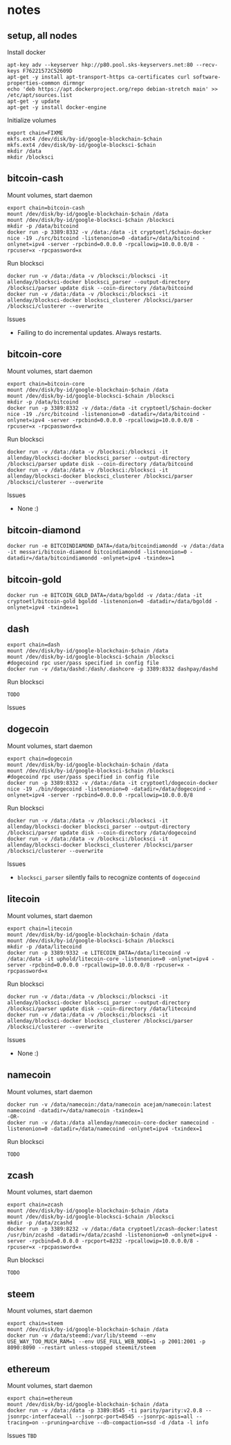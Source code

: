 # notes

## setup, all nodes

Install docker
```
apt-key adv --keyserver hkp://p80.pool.sks-keyservers.net:80 --recv-keys F76221572C52609D
apt-get -y install apt-transport-https ca-certificates curl software-properties-common dirmngr
echo 'deb https://apt.dockerproject.org/repo debian-stretch main' >> /etc/apt/sources.list
apt-get -y update
apt-get -y install docker-engine
```
Initialize volumes
```
export chain=FIXME
mkfs.ext4 /dev/disk/by-id/google-blockchain-$chain
mkfs.ext4 /dev/disk/by-id/google-blocksci-$chain
mkdir /data
mkdir /blocksci
```

## bitcoin-cash
Mount volumes, start daemon
```
export chain=bitcoin-cash
mount /dev/disk/by-id/google-blockchain-$chain /data
mount /dev/disk/by-id/google-blocksci-$chain /blocksci
mkdir -p /data/bitcoind
docker run -p 3389:8332 -v /data:/data -it cryptoetl/$chain-docker nice -19 ./src/bitcoind -listenonion=0 -datadir=/data/bitcoind -onlynet=ipv4 -server -rpcbind=0.0.0.0 -rpcallowip=10.0.0.0/8 -rpcuser=x -rpcpassword=x
```
Run blocksci
```
docker run -v /data:/data -v /blocksci:/blocksci -it allenday/blocksci-docker blocksci_parser --output-directory /blocksci/parser update disk --coin-directory /data/bitcoind
docker run -v /data:/data -v /blocksci:/blocksci -it allenday/blocksci-docker blocksci_clusterer /blocksci/parser /blocksci/clusterer --overwrite
```
Issues
* Failing to do incremental updates. Always restarts.

## bitcoin-core
Mount volumes, start daemon
```
export chain=bitcoin-core
mount /dev/disk/by-id/google-blockchain-$chain /data
mount /dev/disk/by-id/google-blocksci-$chain /blocksci
mkdir -p /data/bitcoind
docker run -p 3389:8332 -v /data:/data -it cryptoetl/$chain-docker nice -19 ./src/bitcoind -listenonion=0 -datadir=/data/bitcoind -onlynet=ipv4 -server -rpcbind=0.0.0.0 -rpcallowip=10.0.0.0/8 -rpcuser=x -rpcpassword=x
```
Run blocksci
```
docker run -v /data:/data -v /blocksci:/blocksci -it allenday/blocksci-docker blocksci_parser --output-directory /blocksci/parser update disk --coin-directory /data/bitcoind
docker run -v /data:/data -v /blocksci:/blocksci -it allenday/blocksci-docker blocksci_clusterer /blocksci/parser /blocksci/clusterer --overwrite
```
Issues
* None :)

## bitcoin-diamond
```
docker run -e BITCOINDIAMOND_DATA=/data/bitcoindiamondd -v /data:/data -it messari/bitcoin-diamond bitcoindiamondd -listenonion=0 -datadir=/data/bitcoindiamondd -onlynet=ipv4 -txindex=1
```

## bitcoin-gold
```
docker run -e BITCOIN_GOLD_DATA=/data/bgoldd -v /data:/data -it cryptoetl/bitcoin-gold bgoldd -listenonion=0 -datadir=/data/bgoldd -onlynet=ipv4 -txindex=1
```

## dash
```
export chain=dash
mount /dev/disk/by-id/google-blockchain-$chain /data
mount /dev/disk/by-id/google-blocksci-$chain /blocksci
#dogecoind rpc user/pass specified in config file
docker run -v /data/dashd:/dash/.dashcore -p 3389:8332 dashpay/dashd
```
Run blocksci
```
TODO
```
Issues

## dogecoin
Mount volumes, start daemon
```
export chain=dogecoin
mount /dev/disk/by-id/google-blockchain-$chain /data
mount /dev/disk/by-id/google-blocksci-$chain /blocksci
#dogecoind rpc user/pass specified in config file
docker run -p 3389:8332 -v /data:/data -it cryptoetl/dogecoin-docker nice -19 ./bin/dogecoind -listenonion=0 -datadir=/data/dogecoind -onlynet=ipv4 -server -rpcbind=0.0.0.0 -rpcallowip=10.0.0.0/8
```
Run blocksci
```
docker run -v /data:/data -v /blocksci:/blocksci -it allenday/blocksci-docker blocksci_parser --output-directory /blocksci/parser update disk --coin-directory /data/dogecoind
docker run -v /data:/data -v /blocksci:/blocksci -it allenday/blocksci-docker blocksci_clusterer /blocksci/parser /blocksci/clusterer --overwrite
```
Issues
* `blocksci_parser` silently fails to recognize contents of `dogecoind` 

## litecoin
Mount volumes, start daemon
```
export chain=litecoin
mount /dev/disk/by-id/google-blockchain-$chain /data
mount /dev/disk/by-id/google-blocksci-$chain /blocksci
mkdir -p /data/litecoind
docker run -p 3389:9332 -e LITECOIN_DATA=/data/litecoind -v /data:/data -it uphold/litecoin-core -listenonion=0 -onlynet=ipv4 -server -rpcbind=0.0.0.0 -rpcallowip=10.0.0.0/8 -rpcuser=x -rpcpassword=x 
```
Run blocksci
```
docker run -v /data:/data -v /blocksci:/blocksci -it allenday/blocksci-docker blocksci_parser --output-directory /blocksci/parser update disk --coin-directory /data/litecoind
docker run -v /data:/data -v /blocksci:/blocksci -it allenday/blocksci-docker blocksci_clusterer /blocksci/parser /blocksci/clusterer --overwrite
```
Issues
* None :)

## namecoin
Mount volumes, start daemon
```
docker run -v /data/namecoin:/data/namecoin acejam/namecoin:latest namecoind -datadir=/data/namecoin -txindex=1
-OR-
docker run -v /data:/data allenday/namecoin-core-docker namecoind -listenonion=0 -datadir=/data/namecoind -onlynet=ipv4 -txindex=1
```
Run blocksci
```
TODO
```

## zcash
Mount volumes, start daemon
```
export chain=zcash
mount /dev/disk/by-id/google-blockchain-$chain /data
mount /dev/disk/by-id/google-blocksci-$chain /blocksci
mkdir -p /data/zcashd
docker run -p 3389:8232 -v /data:/data cryptoetl/zcash-docker:latest /usr/bin/zcashd -datadir=/data/zcashd -listenonion=0 -onlynet=ipv4 -server -rpcbind=0.0.0.0 -rpcport=8232 -rpcallowip=10.0.0.0/8 -rpcuser=x -rpcpassword=x
```
Run blocksci
```
TODO
```

## steem
Mount volumes, start daemon
```
export chain=steem
mount /dev/disk/by-id/google-blockchain-$chain /data
docker run -v /data/steemd:/var/lib/steemd --env USE_WAY_TOO_MUCH_RAM=1 --env USE_FULL_WEB_NODE=1 -p 2001:2001 -p 8090:8090 --restart unless-stopped steemit/steem
```

## ethereum
Mount volumes, start daemon
```
export chain=ethereum
mount /dev/disk/by-id/google-blockchain-$chain /data
docker run -v /data:/data -p 3389:8545 -ti parity/parity:v2.0.8 --jsonrpc-interface=all --jsonrpc-port=8545 --jsonrpc-apis=all --tracing=on --pruning=archive --db-compaction=ssd -d /data -l info
 ```
 Issues
 `TBD`
